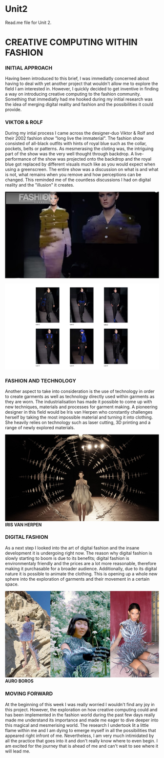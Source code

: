 # Unit2
Read.me file for Unit 2.
# CREATIVE COMPUTING WITHIN FASHION

### INITIAL APPROACH

Having been introduced to this brief, I was immediatly concerned about having to deal with yet another project that wouldn't allow me to explore the field I am interested in. However, I quickly decided to get inventive in finding a way on introducing creative computing to the fashion community. Something that immediatly had me hooked during my initial research was the idea of merging digital reality and fashion and the possibilities it could provide.

### VIKTOR & ROLF

During my intial process I came across the designer-duo Viktor & Rolf and their 2002 fashion show "long live the immaterial". The fashion show consisted of all-black outfits with hints of royal blue such as the collar, pockets, belts or patterns. As mesmerasing the cloting was, the intriguing part of the show was the very well thought through backdrop. A live-performance of the show was projected onto the backdrop and the royal blue got replaced by different visuals much like as you would expect when using a greenscreen. The entire show was a discussion on what is and what is not, what remains when you remove and how perceptions can be changed. This reminded me of the countless discussions I had on digital reality and the "illusion" it creates.


[![IMAGE ALT TEXT](picture5.jpg)](https://www.youtube.com/watch?v=mMBpRmIivUA)

![ ](picture6.jpg)

### FASHION AND TECHNOLOGY
Another aspect to take into consideration is the use of technology in order to create garments as well as technology directly used within garments as they are worn. The industrialisation has made it possible to come up with new techniques, materials and processes for garment making. A pioneering designer in this field would be Iris van Herpen who constantly challenges herself by taking the most impossible material and turning it into clothing. She heavily relies on technology such as laser cutting, 3D printing and a range of newly explored materials.

![ ](picture8.jpg)
**IRIS VAN HERPEN**

### DIGITAL FASHION
As a next step I looked into the art of digital fashion and the insane development it is undergoing right now. The reason why digital fashion is slowly starting to boom is due to its benefits; digital fashion is environmentaly friendly and the prices are a lot more reasonable, therefore making it purchasable for a broader audience. Additionally, due to its digital nature it is possible to animate the clothing. This is opening up a whole new sphere into the exploration of garments and their movement in a certain space.


![ ](picture7.jpg)
**AURO BOROS**

### MOVING FORWARD
At the beginning of this week I was really worried I wouldn't find any joy in this project. However, the exploration on how creative computing could and has been implemented in the fashion world during the past few days really made me understand its importance and made me eager to dive deeper into this magical and mesmerising world. The research I undertook lit a little flame within me and I am dying to emerge myself in all the possibilities that appeared right infront of me. Nevertheless, I am very much intimidated by all the practice that goes into it and don't really know where to even begin. I am excited for the journey that is ahead of me and can't wait to see where it will lead me.

